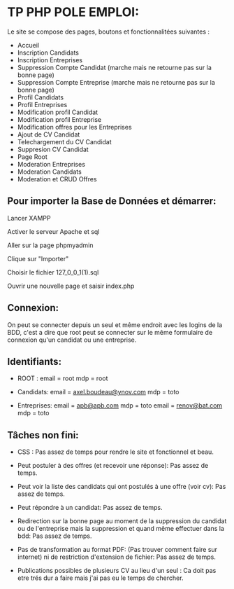 # TP PHP POLE EMPLOI:

Le site se compose des pages, boutons et fonctionnalitées suivantes :

- Accueil
- Inscription Candidats
- Inscription Entreprises
- Suppression Compte Candidat (marche mais ne retourne pas sur la bonne page)
- Suppression Compte Entreprise (marche mais ne retourne pas sur la bonne page)
- Profil Candidats
- Profil Entreprises
- Modification profil Candidat
- Modification profil Entreprise
- Modification offres pour les Entreprises
- Ajout de CV Candidat
- Telechargement du CV Candidat
- Suppresion CV Candidat
- Page Root
- Moderation Entreprises 
- Moderation Candidats
- Moderation et CRUD Offres

## Pour importer la Base de Données et démarrer:

Lancer XAMPP

Activer le serveur Apache et sql

Aller sur la page phpmyadmin

Clique sur "Importer"

Choisir le fichier 127_0_0_1(1).sql

Ouvrir une nouvelle page et saisir index.php

## Connexion:

On peut se connecter depuis un seul et même endroit avec les logins de la BDD,
c'est a dire que root peut se connecter sur le même formulaire de connexion qu'un candidat ou une entreprise.

## Identifiants:

- ROOT :
email = root
mdp = root

- Candidats:
email = axel.boudeau@ynov.com
mdp = toto

- Entreprises:
email = apb@apb.com
mdp = toto
email = renov@bat.com
mdp = toto

## Tâches non fini:

- CSS : Pas assez de temps pour rendre le site et fonctionnel et beau.

- Peut postuler à des offres (et recevoir une réponse): Pas assez de temps.

- Peut voir la liste des candidats qui ont postulés à une offre (voir cv): Pas assez de temps.

- Peut répondre à un candidat: Pas assez de temps.

- Redirection sur la bonne page au moment de la suppression du candidat ou de l'entreprise mais la suppression et quand même effectuer dans la bdd: Pas assez de temps.

- Pas de transformation au format PDF: (Pas trouver comment faire sur internet) ni de restriction d'extension de fichier: Pas assez de temps.

- Publications possibles de plusieurs CV au lieu d'un seul : Ca doit pas etre trés dur a faire mais j'ai pas eu le temps de chercher.